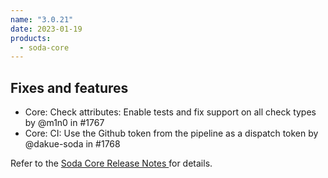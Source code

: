 ```yaml
---
name: "3.0.21"
date: 2023-01-19
products:
  - soda-core
---
```


## Fixes and features

* Core: Check attributes: Enable tests and fix support on all check types by @m1n0 in #1767
* Core: CI: Use the Github token from the pipeline as a dispatch token by @dakue-soda in #1768

Refer to the <a href="https://github.com/sodadata/soda-core/releases" target="_blank">Soda Core Release Notes </a> for details.